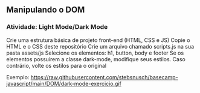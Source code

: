 ## Manipulando o DOM

### Atividade: Light Mode/Dark Mode
Crie uma estrutura básica de projeto front-end (HTML, CSS e JS)
Copie o HTML e o CSS deste repositório
Crie um arquivo chamado scripts.js na sua pasta assets/js
Selecione os elementos: h1, button, body e footer
Se os elementos possuirem a classe dark-mode, modifique seus estilos. Caso contrário, volte os estilos para o original

Exemplo:
https://raw.githubusercontent.com/stebsnusch/basecamp-javascript/main/DOM/dark-mode-exercicio.gif
        

